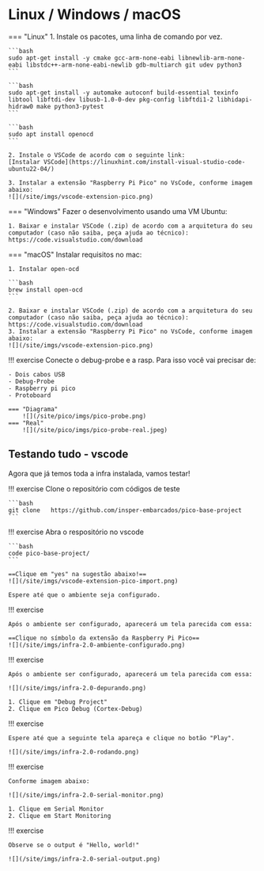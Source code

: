 # Linux / Windows / macOS


=== "Linux"
    1. Instale os pacotes, uma linha de comando por vez.

    ```bash
    sudo apt-get install -y cmake gcc-arm-none-eabi libnewlib-arm-none-eabi libstdc++-arm-none-eabi-newlib gdb-multiarch git udev python3
    ```

    ```bash
    sudo apt-get install -y automake autoconf build-essential texinfo libtool libftdi-dev libusb-1.0-0-dev pkg-config libftdi1-2 libhidapi-hidraw0 make python3-pytest
    ```

    ```bash
    sudo apt install openocd
    ```

    2. Instale o VSCode de acordo com o seguinte link:
    [Instalar VSCode](https://linuxhint.com/install-visual-studio-code-ubuntu22-04/)

    3. Instalar a extensão "Raspberry Pi Pico" no VsCode, conforme imagem abaixo:
    ![](/site/imgs/vscode-extension-pico.png)

=== "Windows"
    Fazer o desenvolvimento usando uma VM Ubuntu:
    
    1. Baixar e instalar VSCode (.zip) de acordo com a arquitetura do seu computador (caso não saiba, peça ajuda ao técnico):
    https://code.visualstudio.com/download

=== "macOS"
    Instalar requisitos no mac:
    
    1. Instalar open-ocd

    ```bash
    brew install open-ocd
    ```

    2. Baixar e instalar VSCode (.zip) de acordo com a arquitetura do seu computador (caso não saiba, peça ajuda ao técnico):
    https://code.visualstudio.com/download
    3. Instalar a extensão "Raspberry Pi Pico" no VsCode, conforme imagem abaixo:
    ![](/site/imgs/vscode-extension-pico.png)
    


!!! exercise
    Conecte o debug-probe e a rasp. Para isso você vai precisar de:
    
    - Dois cabos USB
    - Debug-Probe
    - Raspberry pi pico
    - Protoboard
    
    === "Diagrama"
        ![](/site/pico/imgs/pico-probe.png)
    === "Real"
        ![](/site/pico/imgs/pico-probe-real.jpeg)
        

## Testando tudo - vscode

Agora que já temos toda a infra instalada, vamos testar!

!!! exercise
    Clone o repositório com códigos de teste

    ```bash
    git clone   https://github.com/insper-embarcados/pico-base-project
    ```

!!! exercise
    Abra o respositório no vscode

    ```bash
    code pico-base-project/
    ```

    ==Clique em "yes" na sugestão abaixo!==
    ![](/site/imgs/vscode-extension-pico-import.png)

    Espere até que o ambiente seja configurado.



!!! exercise

    Após o ambiente ser configurado, aparecerá um tela parecida com essa:

    ==Clique no símbolo da extensão da Raspberry Pi Pico==
    ![](/site/imgs/infra-2.0-ambiente-configurado.png)

!!! exercise

    Após o ambiente ser configurado, aparecerá um tela parecida com essa:

    ![](/site/imgs/infra-2.0-depurando.png)   

    1. Clique em "Debug Project"
    2. Clique em Pico Debug (Cortex-Debug)


!!! exercise

    Espere até que a seguinte tela apareça e clique no botão "Play". 

    ![](/site/imgs/infra-2.0-rodando.png) 


!!! exercise

    Conforme imagem abaixo:

    ![](/site/imgs/infra-2.0-serial-monitor.png) 

    1. Clique em Serial Monitor
    2. Clique em Start Monitoring

!!! exercise

    Observe se o output é "Hello, world!"

    ![](/site/imgs/infra-2.0-serial-output.png) 



    


